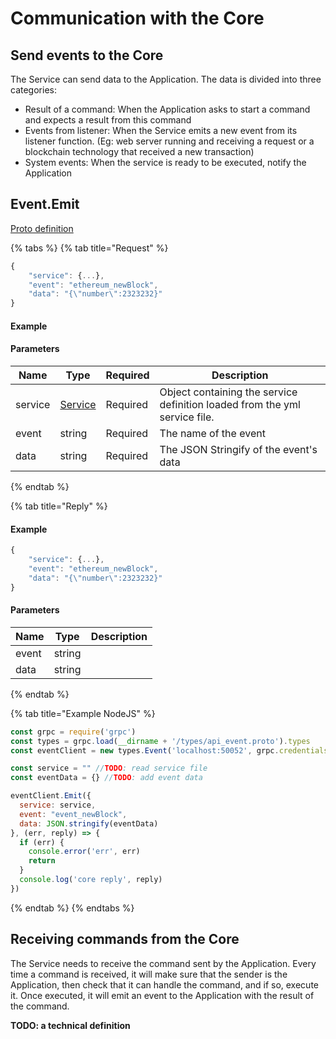 # Communication with the Core

## Send events to the Core

The Service can send data to the Application. The data is divided into three categories:

* Result of a command: When the Application asks to start a command and expects a result from this command
* Events from listener: When the Service emits a new event from its listener function. \(Eg: web server running and receiving a request or a blockchain technology that received a new transaction\)
* System events: When the service is ready to be executed, notify the Application

## Event.Emit

[Proto definition](https://github.com/mesg-foundation/application/blob/dev/types/api_event.go)

{% tabs %}
{% tab title="Request" %}
```javascript
{
    "service": {...},
    "event": "ethereum_newBlock",
    "data": "{\"number\":2323232}"
}
```

#### Example

#### Parameters

| **Name** | **Type** | **Required** | **Description** |
| --- | --- | --- | --- |
| service | [Service](service-file.md) | Required | Object containing the service definition loaded from the yml service file. |
| event | string | Required | The name of the event |
| data | string | Required | The JSON Stringify of the event's data |
{% endtab %}

{% tab title="Reply" %}
#### Example

```javascript
{
    "service": {...},
    "event": "ethereum_newBlock",
    "data": "{\"number\":2323232}"
}
```

#### Parameters

| **Name** | **Type** | **Description** |
| --- | --- | --- |
| event | string |  |
| data | string |  |
{% endtab %}

{% tab title="Example NodeJS" %}
```javascript
const grpc = require('grpc')
const types = grpc.load(__dirname + '/types/api_event.proto').types
const eventClient = new types.Event('localhost:50052', grpc.credentials.createInsecure())

const service = "" //TODO: read service file
const eventData = {} //TODO: add event data

eventClient.Emit({
  service: service,
  event: "event_newBlock",
  data: JSON.stringify(eventData)
}, (err, reply) => {
  if (err) {
    console.error('err', err)
    return
  }
  console.log('core reply', reply)
})
```
{% endtab %}
{% endtabs %}







## Receiving commands from the Core

The Service needs to receive the command sent by the Application. Every time a command is received, it will make sure that the sender is the Application, then check that it can handle the command, and if so, execute it. Once executed, it will emit an event to the Application with the result of the command.

**TODO: a technical definition**

